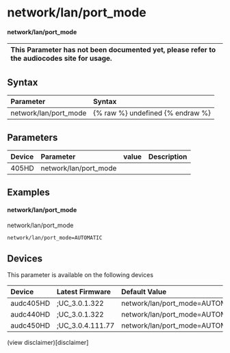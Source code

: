 ﻿---
description: network/lan/port_mode
search: false
---

# network/lan/port_mode

#### network/lan/port_mode


| This Parameter has not been documented yet, please refer to the audiocodes site for usage.  |
| :--- |

## Syntax
| Parameter | Syntax |
| :--- | :--- |
|network/lan/port_mode | {% raw %} undefined {% endraw %} |

## Parameters
|Device|Parameter|value|Description|
|:---|:---|:---|:---|
| 405HD | network/lan/port_mode |  |  |

## Examples
#### network/lan/port_mode

network/lan/port_mode

```
network/lan/port_mode=AUTOMATIC
```

## Devices
This parameter is available on the following devices

| Device | Latest Firmware | Default Value |
|:---|:---|:---|
| audc405HD | ;UC_3.0.1.322 | network/lan/port_mode=AUTOMATIC 
| audc440HD | ;UC_3.0.1.322 | network/lan/port_mode=AUTOMATIC 
| audc450HD | ;UC_3.0.4.111.77 | network/lan/port_mode=AUTOMATIC 

(view disclaimer)[disclaimer]
